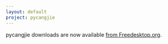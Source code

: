 ```yaml
---
layout: default
project: pycangjie
---
```


pycangjie downloads are now available [from Freedesktop.org](https://gitlab.freedesktop.org/cangjie/pycangjie/-/releases).
